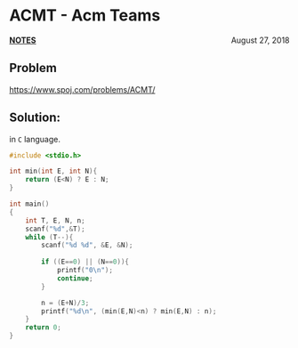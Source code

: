 # ACMT - Acm Teams

<p style="text-align:left;"><a href="../../../notes.html"><b>NOTES</b></a> <span style="float:right;">         August 27, 2018 </span></p>

## Problem

<a href="https://www.spoj.com/problems/ACMT/" target="_blank">https://www.spoj.com/problems/ACMT/</a>

## Solution:

in `C` language.

```c
#include <stdio.h>

int min(int E, int N){
    return (E<N) ? E : N;
}

int main()
{
    int T, E, N, n;
    scanf("%d",&T);
    while (T--){
        scanf("%d %d", &E, &N);
        
        if ((E==0) || (N==0)){
            printf("0\n");
            continue;
        }

        n = (E+N)/3;        
        printf("%d\n", (min(E,N)<n) ? min(E,N) : n);
    }
    return 0;
}
```
